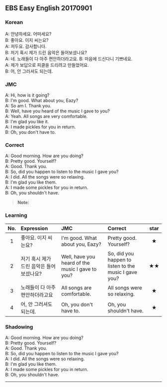 ## EBS Easy English 20170901

### Korean

A: 안녕하세요. 어떠세요?    
B: 좋아요. 이지 씨는요?  
A: 저두요. 감사합니다.  
B: 저기 혹시 제가 드린 음악은 들어보셨나요?  
A: 네. 노래들이 다 아주 편안하더라고요.
B: 마음에 드신다니 기쁘네요.  
A: 제가 보답으로 피클을 드리려고 만들었어요.  
B: 어, 안 그러셔도 되는데.  

### JMC

A: Hi, how is it going?    
B: I'm good. What about you, Eazy?  
A: So am I. Thank you.  
B: Well, have you heard of the music I gave to you?  
A: Yeah. All songs are very comfortable.  
B: I'm glad you like it.  
A: I made pickles for you in return.  
B: Oh, you don't have to.

### Correct

A: Good morning. How are you doing?    
B: Pretty good. Yourself?  
A: Good. Thank you.  
B: So, did you happen to listen to the music I gave you?  
A: I did. All the songs were so relaxing.  
B: I'm glad you like them.  
A: I made some pickles for you in return.  
B: Oh, you shouldn't have.

> **Note:**

### Learning

| No. | Expression | JMC | Correct | star |
| :---: | :--- | :--- | :--- | :---: |
| 1 | 좋아요. 이지 씨는요? | I'm good. What about you, Eazy? | Pretty good. Yourself? | ★ |
| 2 | 저기 혹시 제가 드린 음악은 들어보셨나요? | Well, have you heard of the music I gave to you? | So, did you happen to listen to the music I gave you? | ★★ |
| 3 | 노래들이 다 아주 편안하더라고요 | All songs are comfortable. | All songs were so relaxing. | ★ |
| 4 | 어, 안 그러셔도 되는데. | Oh, you don't have to. | Oh, you shouldn't have. | ★ |


### Shadowing

A: Good morning. How are you doing?    
B: Pretty good. Yourself?  
A: Good. Thank you.  
B: So, did you happen to listen to the music I gave you?  
A: I did. All the songs were so relaxing.  
B: I'm glad you like them.  
A: I made some pickles for you in return.  
B: Oh, you shouldn't have.

---
